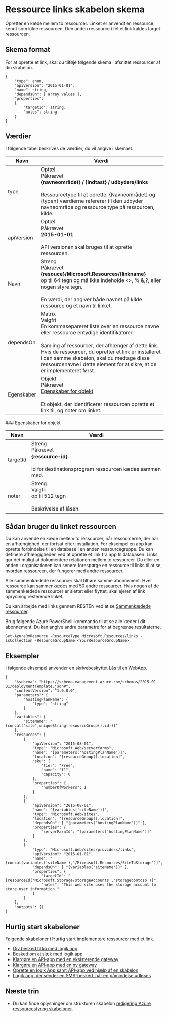 <properties
   pageTitle="Ressourcestyring skabelon til at sammenkæde ressourcer | Microsoft Azure"
   description="Viser ressourcestyring skemaet til implementering af links mellem relaterede ressourcer til en skabelon."
   services="azure-resource-manager"
   documentationCenter="na"
   authors="tfitzmac"
   manager="timlt"
   editor=""/>

<tags
   ms.service="azure-resource-manager"
   ms.devlang="na"
   ms.topic="article"
   ms.tgt_pltfrm="na"
   ms.workload="na"
   ms.date="04/05/2016"
   ms.author="tomfitz"/>

# <a name="resource-links-template-schema"></a>Ressource links skabelon skema

Opretter en kæde mellem to ressourcer. Linket er anvendt en ressource, kendt som kilde ressourcen. Den anden ressource i feltet link kaldes target ressourcen.

## <a name="schema-format"></a>Skema format

For at oprette et link, skal du tilføje følgende skema i afsnittet ressourcer af din skabelon.
    
    {
        "type": enum,
        "apiVersion": "2015-01-01",
        "name": string,
        "dependsOn": [ array values ],
        "properties":
        {
            "targetId": string,
            "notes": string
        }
    }



## <a name="values"></a>Værdier

I følgende tabel beskrives de værdier, du vil angive i skemaet.

| Navn | Værdi |
| ---- | ---- |
| type | Optæl<br />Påkrævet<br />**{navneområdet} / {Indtast} / udbydere/links**<br /><br />Ressourcetype til at oprette. {Navneområdet} og {typen} værdierne refererer til den udbyder navneområde og ressource type på ressourcen, kilde. |
| apiVersion | Optæl<br />Påkrævet<br />**2015-01-01**<br /><br />API versionen skal bruges til at oprette ressourcen. |  
| Navn | Streng<br />Påkrævet<br />**{resouce}/Microsoft.Resources/{linkname}**<br /> op til 64 tegn og må ikke indeholde <>, % &,?, eller nogen styre tegn.<br /><br />En værdi, der angiver både navnet på kilde ressource og et navn til linket. |
| dependsOn | Matrix<br />Valgfri<br />En kommasepareret liste over en ressource navne eller ressource entydige identifikatorer.<br /><br />Samling af ressourcer, der afhænger af dette link. Hvis de ressourcer, du opretter et link er installeret i den samme skabelon, skal du medtage disse ressourcenavne i dette element for at sikre, at de er implementeret først. | 
| Egenskaber | Objekt<br />Påkrævet<br />[Egenskaber for objekt](#properties)<br /><br />Et objekt, der identificerer ressourcen oprette et link til, og noter om linket. |  

<a id="properties" />
### <a name="properties-object"></a>Egenskaber for objekt

| Navn | Værdi |
| ------- | ---- |
| targetId | Streng<br />Påkrævet<br />**{ressource-id}**<br /><br />Id for destinationsprogram ressourcen kædes sammen med. |
| noter | Streng<br />Valgfri<br />op til 512 tegn<br /><br />Beskrivelse af låsen. |


## <a name="how-to-use-the-link-resource"></a>Sådan bruger du linket ressourcen

Du kan anvende en kæde mellem to ressourcer, når ressourcerne, der har en afhængighed, der fortsat efter installation. For eksempel en app kan oprette forbindelse til en database i en anden ressourcegruppe. Du kan definere afhængigheden ved at oprette et link fra app til databasen. Links gør det muligt at dokumentere relationen mellem to ressourcer. Du eller en anden i organisationen kan senere forespørge en ressource til links til at se, hvordan ressourcen, der fungerer med andre ressourcer.

Alle sammenkædede ressourcer skal tilhøre samme abonnement. Hver ressource kan sammenkædes med 50 andre ressourcer. Hvis nogen af de sammenkædede ressourcer er slettet eller flyttet, skal ejeren af link oprydning resterende linket.

Du kan arbejde med links gennem RESTEN ved at se [Sammenkædede ressourcer](https://msdn.microsoft.com/library/azure/mt238499.aspx).

Brug følgende Azure PowerShell-kommando til at se alle kæder i dit abonnement. Du kan angive andre parametre for at begrænse resultaterne.

    Get-AzureRmResource -ResourceType Microsoft.Resources/links -isCollection -ResourceGroupName <YourResourceGroupName>

## <a name="examples"></a>Eksempler

I følgende eksempel anvender en skrivebeskyttet Lås til en WebApp.

    {
        "$schema": "https://schema.management.azure.com/schemas/2015-01-01/deploymentTemplate.json#",
        "contentVersion": "1.0.0.0",
        "parameters": {
            "hostingPlanName": {
                "type": "string"
            }
        },
        "variables": {
            "siteName": "[concat('site',uniqueString(resourceGroup().id))]"
        },
        "resources": [
            {
                "apiVersion": "2015-08-01",
                "type": "Microsoft.Web/serverfarms",
                "name": "[parameters('hostingPlanName')]",
                "location": "[resourceGroup().location]",
                "sku": {
                    "tier": "Free",
                    "name": "f1",
                    "capacity": 0
                },
                "properties": {
                    "numberOfWorkers": 1
                }
            },
            {
                "apiVersion": "2015-08-01",
                "name": "[variables('siteName')]",
                "type": "Microsoft.Web/sites",
                "location": "[resourceGroup().location]",
                "dependsOn": [ "[parameters('hostingPlanName')]" ],
                "properties": {
                    "serverFarmId": "[parameters('hostingPlanName')]"
                }
            },
            {
                "type": "Microsoft.Web/sites/providers/links",
                "apiVersion": "2015-01-01",
                "name": "[concat(variables('siteName'),'/Microsoft.Resources/SiteToStorage')]",
                "dependsOn": [ "[variables('siteName')]" ],
                "properties": {
                    "targetId": "[resourceId('Microsoft.Storage/storageAccounts','storagecontoso')]",
                    "notes": "This web site uses the storage account to store user information."
                }
            }
        ],
        "outputs": {}
    }

## <a name="quickstart-templates"></a>Hurtig start skabeloner

Følgende skabeloner i Hurtig start implementere ressourcer med et link.

- [Giv besked til kø med logik app](https://azure.microsoft.com/documentation/templates/201-alert-to-queue-with-logic-app)
- [Besked om at slæk med logik app](https://azure.microsoft.com/documentation/templates/201-alert-to-slack-with-logic-app)
- [Klargøre en API-app med en eksisterende gateway](https://azure.microsoft.com/documentation/templates/201-api-app-gateway-existing)
- [Klargøre en API-app med en ny gateway](https://azure.microsoft.com/documentation/templates/201-api-app-gateway-new)
- [Oprette en logik App samt API-app ved hjælp af en skabelon](https://azure.microsoft.com/documentation/templates/201-logic-app-api-app-create)
- [Logik app, der sender en SMS-besked, når en påmindelse udløses](https://azure.microsoft.com/documentation/templates/201-alert-to-text-message-with-logic-app)


## <a name="next-steps"></a>Næste trin

- Du kan finde oplysninger om strukturen skabelon [redigering Azure ressourcestyring skabeloner](resource-group-authoring-templates.md).
